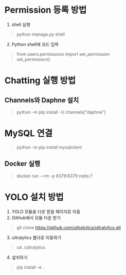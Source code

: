 # Permission 등록 방법

1. shell 실행

> python manage.py shell

2. Python shell에 코드 입력

> from users.permissions import set_permission\
> set_permission()

# Chatting 실행 방법

## Channels와 Daphne 설치

> python -m pip install -U channels["daphne"]

# MySQL 연결

> python -m pip install mysqlclient

## Docker 실행

> docker run --rm -p 6379:6379 redis:7

# YOLO 설치 방법

1. YOLO 모듈을 다운 받을 페이지로 이동
2. GitHub에서 모듈 다운 받기

> git clone https://github.com/ultralytics/ultralytics.git

3. ultralytics 폴더로 이동하기

> cd ./ultralytics

4. 설치하기

> pip install -e .